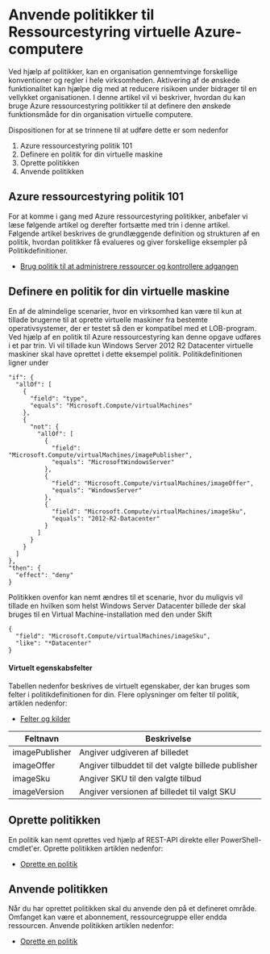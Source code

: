 <properties
    pageTitle="Anvende politikker til Azure ressourcestyring virtuelle maskiner | Microsoft Azure"
    description="Hvordan du anvender en politik til en Azure ressourcestyring Windows Virtual Machine"
    services="virtual-machines-windows"
    documentationCenter=""
    authors="singhkays"
    manager="timlt"
    editor=""
    tags="azure-resource-manager"/>

<tags
    ms.service="virtual-machines-windows"
    ms.workload="infrastructure-services"
    ms.tgt_pltfrm="vm-windows"
    ms.devlang="na"
    ms.topic="article"
    ms.date="04/13/2016"
    ms.author="singhkay"/>

# <a name="apply-policies-to-azure-resource-manager-virtual-machines"></a>Anvende politikker til Ressourcestyring virtuelle Azure-computere

Ved hjælp af politikker, kan en organisation gennemtvinge forskellige konventioner og regler i hele virksomheden. Aktivering af de ønskede funktionalitet kan hjælpe dig med at reducere risikoen under bidrager til en vellykket organisationen. I denne artikel vil vi beskriver, hvordan du kan bruge Azure ressourcestyring politikker til at definere den ønskede funktionsmåde for din organisation virtuelle computere.

Dispositionen for at se trinnene til at udføre dette er som nedenfor

1. Azure ressourcestyring politik 101
2. Definere en politik for din virtuelle maskine
3. Oprette politikken
4. Anvende politikken

## <a name="azure-resource-manager-policy-101"></a>Azure ressourcestyring politik 101

For at komme i gang med Azure ressourcestyring politikker, anbefaler vi læse følgende artikel og derefter fortsætte med trin i denne artikel. Følgende artikel beskrives de grundlæggende definition og strukturen af en politik, hvordan politikker få evalueres og giver forskellige eksempler på Politikdefinitioner.

* [Brug politik til at administrere ressourcer og kontrollere adgangen](../resource-manager-policy.md)

## <a name="define-a-policy-for-your-virtual-machine"></a>Definere en politik for din virtuelle maskine

En af de almindelige scenarier, hvor en virksomhed kan være til kun at tillade brugerne til at oprette virtuelle maskiner fra bestemte operativsystemer, der er testet så den er kompatibel med et LOB-program. Ved hjælp af en politik til Azure ressourcestyring kan denne opgave udføres i et par trin. Vi vil tillade kun Windows Server 2012 R2 Datacenter virtuelle maskiner skal have oprettet i dette eksempel politik. Politikdefinitionen ligner under

```
"if": {
  "allOf": [
    {
      "field": "type",
      "equals": "Microsoft.Compute/virtualMachines"
    },
    {
      "not": {
        "allOf": [
          {
            "field": "Microsoft.Compute/virtualMachines/imagePublisher",
            "equals": "MicrosoftWindowsServer"
          },
          {
            "field": "Microsoft.Compute/virtualMachines/imageOffer",
            "equals": "WindowsServer"
          },
          {
            "field": "Microsoft.Compute/virtualMachines/imageSku",
            "equals": "2012-R2-Datacenter"
          }
        ]
      }
    }
  ]
},
"then": {
  "effect": "deny"
}
```

Politikken ovenfor kan nemt ændres til et scenarie, hvor du muligvis vil tillade en hvilken som helst Windows Server Datacenter billede der skal bruges til en Virtual Machine-installation med den under Skift

```
{
  "field": "Microsoft.Compute/virtualMachines/imageSku",
  "like": "*Datacenter"
}
```

#### <a name="virtual-machine-property-fields"></a>Virtuelt egenskabsfelter

Tabellen nedenfor beskrives de virtuelt egenskaber, der kan bruges som felter i politikdefinitionen for din. Flere oplysninger om felter til politik, artiklen nedenfor:

* [Felter og kilder](../resource-manager-policy.md#fields-and-sources)


| Feltnavn     | Beskrivelse                                        |
|----------------|----------------------------------------------------|
| imagePublisher | Angiver udgiveren af billedet               |
| imageOffer     | Angiver tilbuddet til det valgte billede publisher |
| imageSku       | Angiver SKU til den valgte tilbud             |
| imageVersion   | Angiver versionen af billedet til valgt SKU     |

## <a name="create-the-policy"></a>Oprette politikken

En politik kan nemt oprettes ved hjælp af REST-API direkte eller PowerShell-cmdlet'er. Oprette politikken artiklen nedenfor:

* [Oprette en politik](../resource-manager-policy.md#creating-a-policy)


## <a name="apply-the-policy"></a>Anvende politikken

Når du har oprettet politikken skal du anvende den på et defineret område. Omfanget kan være et abonnement, ressourcegruppe eller endda ressourcen. Anvende politikken artiklen nedenfor:

* [Oprette en politik](../resource-manager-policy.md#applying-a-policy)
